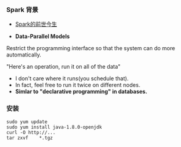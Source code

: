 ### Spark 背景

- [Spark的前世今生](http://v8.learn.oa.com/user/net?act_id=9249)

- **Data-Parallel Models**

Restrict the programming interface so that the system can do more automatically. 

"Here's an operation, run it on all of the data"
- I don't care where it runs(you schedule that).
- In fact, feel free to run it twice on different nodes.
- **Simlar to "declarative programming" in databases.**


### 安装
```shell
sudo yum update
sudo yum install java-1.8.0-openjdk
curl -O http://...
tar zxvf    *.tgz
```

